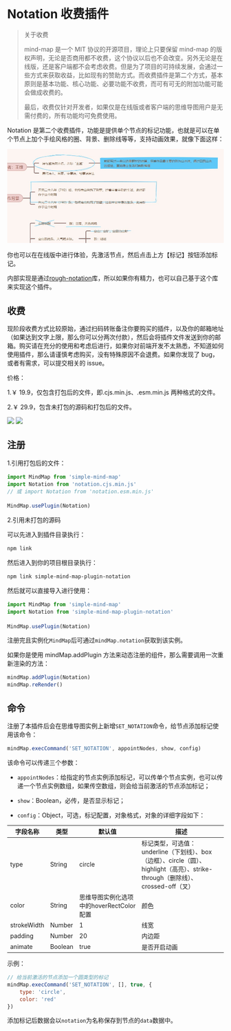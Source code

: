 # Notation 收费插件

> 关于收费
>
> mind-map 是一个 MIT 协议的开源项目，理论上只要保留 mind-map 的版权声明，无论是否商用都不收费，这个协议以后也不会改变。另外无论是在线版，还是客户端都不会考虑收费。但是为了项目的可持续发展，会通过一些方式来获取收益，比如现有的赞助方式。而收费插件是第二个方式，基本原则是基本功能、核心功能、必要功能不收费，而可有可无的附加功能可能会做成收费的。
>
> 最后，收费仅针对开发者，如果仅是在线版或者客户端的思维导图用户是无需付费的，所有功能均可免费使用。

Notation 是第二个收费插件，功能是提供单个节点的标记功能，也就是可以在单个节点上加个手绘风格的圈、背景、删除线等等，支持动画效果，就像下面这样：

<img src="../../../../assets/img/docs/标记.jpg" style="width: 900px" />

你也可以在在线版中进行体验，先激活节点，然后点击上方【标记】按钮添加标记。

内部实现是通过[rough-notation](https://github.com/rough-stuff/rough-notation)库，所以如果你有精力，也可以自己基于这个库来实现这个插件。

## 收费

现阶段收费方式比较原始，通过扫码转账备注你要购买的插件，以及你的邮箱地址（如果达到文字上限，那么你可以分两次付款），然后会将插件文件发送到你的邮箱。购买请在充分的使用和考虑后进行，如果你对前端开发不太熟悉，不知道如何使用插件，那么请谨慎考虑购买，没有特殊原因不会退费。如果你发现了 bug，或者有需求，可以提交相关的 issue。

价格：

1.￥ 19.9，仅包含打包后的文件，即.cjs.min.js、.esm.min.js 两种格式的文件。

2.￥ 29.9，包含未打包的源码和打包后的文件。

<img src="../../../../assets/img/alipay.jpg" style="width: 300px" />

<img src="../../../../assets/img/wechat.jpg" style="width: 300px" />

## 注册

1.引用打包后的文件：

```js
import MindMap from 'simple-mind-map'
import Notation from 'notation.cjs.min.js'
// 或 import Notation from 'notation.esm.min.js'

MindMap.usePlugin(Notation)
```

2.引用未打包的源码

可以先进入到插件目录执行：

```bash
npm link
```

然后进入到你的项目根目录执行：

```bash
npm link simple-mind-map-plugin-notation
```

然后就可以直接导入进行使用：

```js
import MindMap from 'simple-mind-map'
import Notation from 'simple-mind-map-plugin-notation'

MindMap.usePlugin(Notation)
```

注册完且实例化`MindMap`后可通过`mindMap.notation`获取到该实例。

如果你是使用 mindMap.addPlugin 方法来动态注册的组件，那么需要调用一次重新渲染的方法：

```js
mindMap.addPlugin(Notation)
mindMap.reRender()
```

## 命令

注册了本插件后会在思维导图实例上新增`SET_NOTATION`命令，给节点添加标记使用该命令：

```js
mindMap.execCommand('SET_NOTATION', appointNodes, show, config)
```

该命令可以传递三个参数：

- `appointNodes`：给指定的节点实例添加标记，可以传单个节点实例，也可以传递一个节点实例数组，如果传空数组，则会给当前激活的节点添加标记；

- `show`：Boolean，必传，是否显示标记；

- `config`：Object，可选，标记配置，对象格式，对象的详细字段如下：

| 字段名称 | 类型  | 默认值 | 描述 |
| ------- | ----- | ----- | ---- |
| type | String | circle | 标记类型，可选值：underline（下划线）、box（边框）、circle（圆）、highlight（高亮）、strike-through（删除线）、crossed-off（叉） |
| color | String | 思维导图实例化选项中的hoverRectColor配置 | 颜色 |
| strokeWidth | Number | 1 | 线宽 |
| padding | Number | 20 | 内边距 |
| animate | Boolean | true | 是否开启动画 |

示例：

```js
// 给当前激活的节点添加一个圆类型的标记
mindMap.execCommand('SET_NOTATION', [], true, {
    type: 'circle',
    color: 'red'
})
```

添加标记后数据会以`notation`为名称保存到节点的`data`数据中。